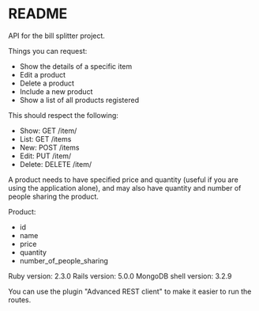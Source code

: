 # README

API for the bill splitter project.

Things you can request:
* Show the details of a specific item
* Edit a product
* Delete a product
* Include a new product
* Show a list of all products registered

This should respect the following:
* Show: GET /item/<id>
* List: GET /items
* New: POST /items
* Edit: PUT /item/<id>
* Delete: DELETE /item/<id>

A product needs to have specified price and quantity (useful if you are using the application alone), and may also have quantity and number of people sharing the product.

Product:
* id
* name
* price
* quantity
* number_of_people_sharing

Ruby version: 2.3.0
Rails version: 5.0.0
MongoDB shell version: 3.2.9

You can use the plugin "Advanced REST client" to make it easier to run the routes.
